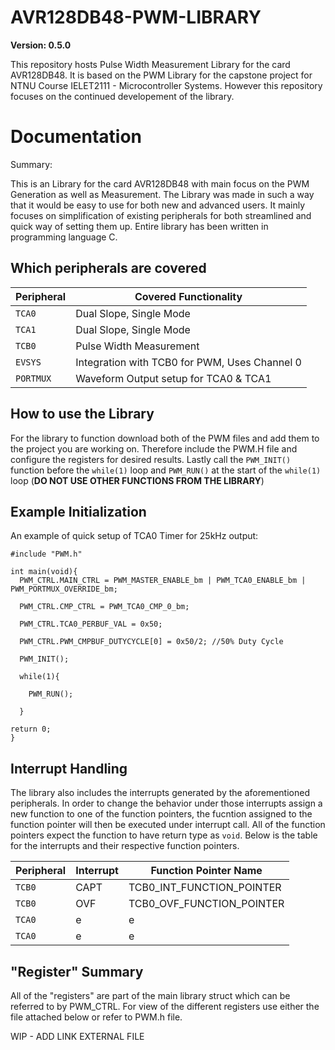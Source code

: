 # AVR128DB48-PWM-LIBRARY

**Version: 0.5.0**

This repository hosts Pulse Width Measurement Library for the card AVR128DB48. It is based on the PWM Library for the capstone project for NTNU Course IELET2111 - Microcontroller Systems. However this repository focuses on the continued developement of the library. 

# Documentation

Summary:

This is an Library for the card AVR128DB48 with main focus on the PWM Generation as well as Measurement. The Library was made in such a way that it would be easy to use for both new and advanced users. It mainly focuses on simplification of existing peripherals for both streamlined and quick way of setting them up. Entire library has been written in programming language C. 

## Which peripherals are covered

|Peripheral|Covered Functionality|
|----------|--------------------|
|`TCA0`|Dual Slope, Single Mode|
|`TCA1`|Dual Slope, Single Mode|
|`TCB0`|Pulse Width Measurement|
|`EVSYS`|Integration with TCB0 for PWM, Uses Channel 0|
|`PORTMUX`|Waveform Output setup for TCA0 & TCA1|

## How to use the Library

For the library to function download both of the PWM files and add them to the project you are working on. Therefore include the PWM.H file and configure the registers for desired results. Lastly call the `PWM_INIT()` function before the `while(1)` loop and `PWM_RUN()` at the start of the `while(1)` loop (**DO NOT USE OTHER FUNCTIONS FROM THE LIBRARY**)

## Example Initialization

An example of quick setup of TCA0 Timer for 25kHz output:

```
#include "PWM.h"

int main(void){
  PWM_CTRL.MAIN_CTRL = PWM_MASTER_ENABLE_bm | PWM_TCA0_ENABLE_bm | PWM_PORTMUX_OVERRIDE_bm;

  PWM_CTRL.CMP_CTRL = PWM_TCA0_CMP_0_bm;
  
  PWM_CTRL.TCA0_PERBUF_VAL = 0x50;
  
  PWM_CTRL.PWM_CMPBUF_DUTYCYCLE[0] = 0x50/2; //50% Duty Cycle
  
  PWM_INIT();
  
  while(1){
  
    PWM_RUN();
  
  }

return 0;
}
```

## Interrupt Handling

The library also includes the interrupts generated by the aforementioned peripherals. In order to change the behavior under those interrupts assign a new function to one of the function pointers, the fucntion assigned to the function pointer will then be executed under interrupt call. All of the function pointers expect the function to have return type as `void`. Below is the table for the interrupts and their respective function pointers.

|Peripheral|Interrupt|Function Pointer Name|
|----------|---------|----------------|
|`TCB0`    |CAPT     |TCB0_INT_FUNCTION_POINTER|
|`TCB0`    |OVF      |TCB0_OVF_FUNCTION_POINTER|
|`TCA0`|e|e|
|`TCA0`|e|e|

## "Register" Summary

All of the "registers" are part of the main library struct which can be referred to by PWM_CTRL. For view of the different registers use either the file attached below or refer to PWM.h file.

WIP - ADD LINK EXTERNAL FILE



